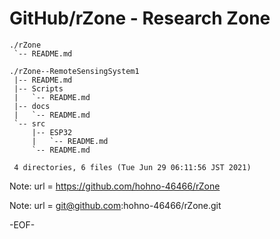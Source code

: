 # GitHub/rZone - Research Zone

    ./rZone
     `-- README.md

    ./rZone--RemoteSensingSystem1
     |-- README.md
     |-- Scripts
     |   `-- README.md
     |-- docs
     |   `-- README.md
     `-- src
         |-- ESP32
         |   `-- README.md
         `-- README.md

     4 directories, 6 files (Tue Jun 29 06:11:56 JST 2021)

Note: 	url = https://github.com/hohno-46466/rZone

Note:   url = git@github.com:hohno-46466/rZone.git

-EOF-
